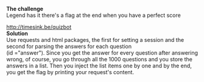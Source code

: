 **The challenge**</br>
Legend has it there's a flag at the end when you have a perfect score

http://timesink.be/quizbot</br>
**Solution**</br>
Use requests and html packages, the first for setting a session and the second for parsing the answers for each question</br>
(id ="answer"). Since you get the answer for every question after answering wrong, of course, you go through all the 1000 questions and you store the answers in a list. Then you inject the list items one by one and by the end, you get the flag by printing your request's content.
